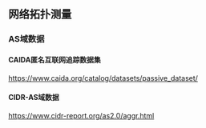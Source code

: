 ## 网络拓扑测量


### AS域数据

#### CAIDA匿名互联网追踪数据集
https://www.caida.org/catalog/datasets/passive_dataset/


#### CIDR-AS域数据
https://www.cidr-report.org/as2.0/aggr.html
